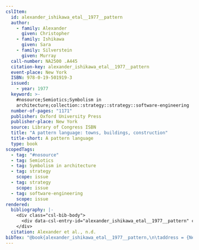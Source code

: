 ```yaml
---
cslItem:
  id: alexander_ishikawa_etal__1977__pattern
  author:
    - family: Alexander
      given: Christopher
    - family: Ishikawa
      given: Sara
    - family: Silverstein
      given: Murray
  call-number: NA2500 .A445
  citation-key: alexander_ishikawa_etal__1977__pattern
  event-place: New York
  ISBN: 978-0-19-501919-3
  issued:
    - year: 1977
  keyword: >-
    #nosource;Semiotics;Symbolism in
    architecture;collection::strategy::strategy::software-engineering
  number-of-pages: "1171"
  publisher: Oxford University Press
  publisher-place: New York
  source: Library of Congress ISBN
  title: "A pattern language: towns, buildings, construction"
  title-short: A pattern language
  type: book
scopedTags:
  - tag: "#nosource"
  - tag: Semiotics
  - tag: Symbolism in architecture
  - tag: strategy
    scope: issue
  - tag: strategy
    scope: issue
  - tag: software-engineering
    scope: issue
rendered:
  bibliography: |-
    <div class="csl-bib-body">
      <div data-csl-entry-id="alexander_ishikawa_etal__1977__pattern" class="csl-entry">Alexander, C., Ishikawa, S., &#38; Silverstein, M. n.d.. <i>A pattern language: towns, buildings, construction</i>. Oxford University Press.</div>
    </div>
  citation: Alexander et al., n.d.
bibTex: "@book{alexander_ishikawa_etal__1977__pattern,\n\taddress = {New York},\n\tauthor = {Alexander, Christopher and Ishikawa, Sara and Silverstein, Murray},\n\tpublisher = {Oxford University Press},\n\ttitle = {A pattern language: towns, buildings, construction},\n}\n\n"
---
```

